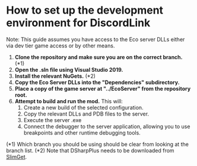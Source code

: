 # How to set up the development environment for DiscordLink
Note: This guide assumes you have access to the Eco server DLLs either via dev tier game access or by other means.

1. **Clone the repository and make sure you are on the correct branch.** (\*1)
2. **Open the .sln file using Visual Studio 2019.**
3. **Install the relevant NuGets.** (\*2)
4. **Copy the Eco Server DLLs into the "Dependencies" subdirectory.**
5. **Place a copy of the game server at "../EcoServer" from the repository root.**
6. **Attempt to build and run the mod.**
This will:  
   1. Create a new build of the selected configuration.
   2. Copy the relevant DLLs and PDB files to the server.
   3. Execute the server .exe
   4. Connect the debugger to the server application, allowing you to use breakpoints and other runtime debugging tools.

(\*1) Which branch you should be using should be clear from looking at the branch list.
(\*2) Note that DSharpPlus needs to be downloaded from [SlimGet](https://nuget.emzi0767.com/gallery/packages).
